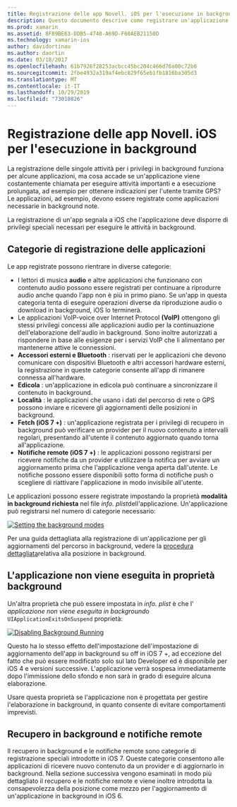 ```yaml
---
title: Registrazione delle app Novell. iOS per l'esecuzione in background
description: Questo documento descrive come registrare un'applicazione Novell. iOS per l'esecuzione in background. Questo articolo illustra app audio, app VoIP, accessori esterni e Bluetooth e altro ancora.
ms.prod: xamarin
ms.assetid: 8F89BE63-DDB5-4740-A69D-F60AEB21150D
ms.technology: xamarin-ios
author: davidortinau
ms.author: daortin
ms.date: 03/18/2017
ms.openlocfilehash: 61b7926f28253acbcc45bc204c466d76a00c72b0
ms.sourcegitcommit: 2fbe4932a319af4ebc829f65eb1fb1816ba305d3
ms.translationtype: MT
ms.contentlocale: it-IT
ms.lasthandoff: 10/29/2019
ms.locfileid: "73010826"
---
```

# <a name="registering-xamarinios-apps-to-run-in-the-background"></a>Registrazione delle app Novell. iOS per l'esecuzione in background

La registrazione delle singole attività per i privilegi in background funziona per alcune applicazioni, ma cosa accade se un'applicazione viene costantemente chiamata per eseguire attività importanti e a esecuzione prolungata, ad esempio per ottenere indicazioni per l'utente tramite GPS? Le applicazioni, ad esempio, devono essere registrate come applicazioni necessarie in background note.

La registrazione di un'app segnala a iOS che l'applicazione deve disporre di privilegi speciali necessari per eseguire le attività in background.

## <a name="application-registration-categories"></a>Categorie di registrazione delle applicazioni

Le app registrate possono rientrare in diverse categorie:

- I lettori di musica **audio** e altre applicazioni che funzionano con contenuto audio possono essere registrati per continuare a riprodurre audio anche quando l'app non è più in primo piano. Se un'app in questa categoria tenta di eseguire operazioni diverse da riproduzione audio o download in background, iOS lo terminerà.
- Le applicazioni VoIP-voice over Internet Protocol **(VoIP)** ottengono gli stessi privilegi concessi alle applicazioni audio per la continuazione dell'elaborazione dell'audio in background. Sono inoltre autorizzati a rispondere in base alle esigenze per i servizi VoIP che li alimentano per mantenerne attive le connessioni.
- **Accessori esterni e Bluetooth** : riservati per le applicazioni che devono comunicare con dispositivi Bluetooth e altri accessori hardware esterni, la registrazione in queste categorie consente all'app di rimanere connessa all'hardware.
- **Edicola** : un'applicazione in edicola può continuare a sincronizzare il contenuto in background.
- **Località** : le applicazioni che usano i dati del percorso di rete o GPS possono inviare e ricevere gli aggiornamenti delle posizioni in background.
- **Fetch (iOS 7 +)** : un'applicazione registrata per i privilegi di recupero in background può verificare un provider per il nuovo contenuto a intervalli regolari, presentando all'utente il contenuto aggiornato quando torna all'applicazione.
- **Notifiche remote (iOS 7 +)** : le applicazioni possono registrarsi per ricevere notifiche da un provider e utilizzare la notifica per avviare un aggiornamento prima che l'applicazione venga aperta dall'utente. Le notifiche possono essere disponibili sotto forma di notifiche push o scegliere di riattivare l'applicazione in modo invisibile all'utente.

Le applicazioni possono essere registrate impostando la proprietà **modalità in background richiesta** nel file *info. plist*dell'applicazione. Un'applicazione può registrarsi nel numero di categorie necessario:

 [![](registering-applications-to-run-in-background-images/bgmodes.png "Setting the background modes")](registering-applications-to-run-in-background-images/bgmodes.png#lightbox)

Per una guida dettagliata alla registrazione di un'applicazione per gli aggiornamenti del percorso in background, vedere la [procedura dettagliata](~/ios/app-fundamentals/backgrounding/ios-backgrounding-walkthroughs/location-walkthrough.md)relativa alla posizione in background.

## <a name="application-does-not-run-in-background-property"></a>L'applicazione non viene eseguita in proprietà background

Un'altra proprietà che può essere impostata in *info. plist* è che l' *applicazione non viene eseguita in background*o `UIApplicationExitsOnSuspend` proprietà:

 [![](registering-applications-to-run-in-background-images/plist.png "Disabling Background Running")](registering-applications-to-run-in-background-images/plist.png#lightbox)

Questo ha lo stesso effetto dell'impostazione dell'impostazione di aggiornamento dell'app in background su off in iOS 7 +, ad eccezione del fatto che può essere modificato solo sul lato Developer ed è disponibile per iOS 4 e versioni successive. L'applicazione verrà sospesa immediatamente dopo l'immissione dello sfondo e non sarà in grado di eseguire alcuna elaborazione.

Usare questa proprietà se l'applicazione non è progettata per gestire l'elaborazione in background, in quanto consente di evitare comportamenti imprevisti.

## <a name="background-fetch-and-remote-notifications"></a>Recupero in background e notifiche remote

Il recupero in background e le notifiche remote sono categorie di registrazione speciali introdotte in iOS 7. Queste categorie consentono alle applicazioni di ricevere nuovo contenuto da un provider e di aggiornarlo in background. Nella sezione successiva vengono esaminati in modo più dettagliato il recupero e le notifiche remote e viene inoltre introdotta la consapevolezza della posizione come mezzo per l'aggiornamento di un'applicazione in background in iOS 6.
